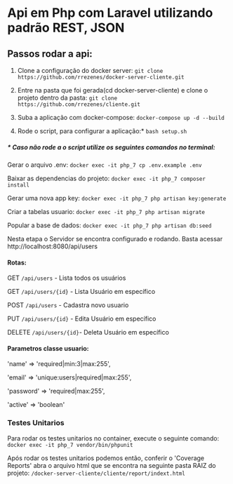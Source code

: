 # Api em Php com Laravel utilizando padrão REST, JSON

## Passos rodar a api:
1. Clone a configuração do docker server: 
`git clone https://github.com/rrezenes/docker-server-cliente.git`

2. Entre na pasta que foi gerada(cd docker-server-cliente) e clone o projeto dentro da pasta:
`git clone https://github.com/rrezenes/cliente.git`

3. Suba a aplicação com docker-compose:
`docker-compose up -d --build`

4. Rode o script, para configurar a aplicação:*
`bash setup.sh`

##### * *Caso não rode a o script utilize os seguintes comandos no terminal:*

Gerar o arquivo .env: `docker exec -it php_7 cp .env.example .env`

Baixar as dependencias do projeto: `docker exec -it php_7 composer install`

Gerar uma nova app key: `docker exec -it php_7 php artisan key:generate`

Criar a tabelas usuario: `docker exec -it php_7 php artisan migrate`

Popular a base de dados: `docker exec -it php_7 php artisan db:seed`

Nesta etapa o Servidor se encontra configurado e rodando. Basta acessar http://localhost:8080/api/users

#### Rotas:

GET `/api/users`        - Lista todos os usuários

GET `/api/users/{id}`   - Lista Usuário em específico

POST `/api/users`       - Cadastra novo usuario

PUT `/api/users/{id}`   - Edita Usuário em específico

DELETE `/api/users/{id}`- Deleta Usuário em específico

#### Parametros classe usuario:
'name' => 'required|min:3|max:255',

'email' => 'unique:users|required|max:255',

'password' => 'required|max:255',

'active' => 'boolean'


### Testes Unitarios
Para rodar os testes unitarios no container, execute o seguinte comando:
`docker exec -it php_7 vendor/bin/phpunit`

Após rodar os testes unitarios podemos então, conferir o 'Coverage Reports' abra o arquivo html que se encontra na seguinte pasta RAIZ do projeto:
`/docker-server-cliente/cliente/report/indext.html`
